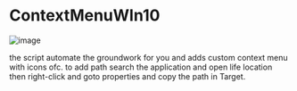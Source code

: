 # ContextMenuWIn10

![image](https://user-images.githubusercontent.com/87580981/166099500-d83965b3-b4f3-45d6-af80-43c3e1d0b482.png)

the script automate the groundwork for you and adds custom context menu with icons ofc.
to add path search the application and open life location then right-click and goto properties and copy the path in Target.
